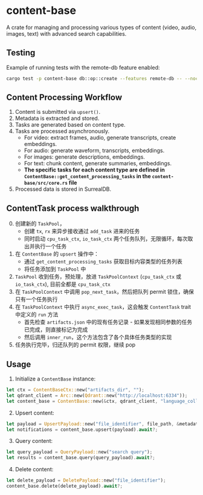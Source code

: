 # content-base

A crate for managing and processing various types of content (video, audio, images, text) with advanced search capabilities.

## Testing

Example of running tests with the remote-db feature enabled:

```bash
cargo test -p content-base db::op::create --features remote-db -- --nocapture
```

## Content Processing Workflow

1. Content is submitted via `upsert()`.
2. Metadata is extracted and stored.
3. Tasks are generated based on content type.
4. Tasks are processed asynchronously.
   - For video: extract frames, audio, generate transcripts, create embeddings.
   - For audio: generate waveform, transcripts, embeddings.
   - For images: generate descriptions, embeddings.
   - For text: chunk content, generate summaries, embeddings.
   - **The specific tasks for each content type are defined in `ContentBase::get_content_processing_tasks` in the `content-base/src/core.rs` file**
5. Processed data is stored in SurrealDB.

## ContentTask process walkthrough

0. 创建新的 `TaskPool`，
   - 创建 `tx`, `rx` 来异步接收通过 `add_task` 进来的任务
   - 同时启动 `cpu_task_ctx`, `io_task_ctx` 两个任务队列，无限循环，每次取出并执行一个任务
1. 在 `ContentBase` 的 `upsert` 操作中：
   - 通过 `get_content_processing_tasks` 获取目标内容类型的任务列表
   - 将任务添加到 `TaskPool` 中
2. `TaskPool` 收到任务，预处理，放进 `TaskPoolContext` (`cpu_task_ctx` 或 `io_task_ctx`), 目前全都是 `cpu_task_ctx`
3. 在 `TaskPoolContext` 中调用 `pop_next_task`，然后把队列 permit 锁住，确保只有一个任务执行
4. 在 `TaskPoolContext` 中执行 `async_exec_task`，这会触发 `ContentTask` trait 中定义的 `run` 方法
   - 首先检查 `artifacts.json` 中的现有任务记录 - 如果发现相同参数的任务已完成，则直接标记为完成
   - 然后调用 `inner_run`，这个方法包含了各个具体任务类型的实现
5. 任务执行完毕，归还队列的 permit 权限，继续 pop

## Usage

1. Initialize a `ContentBase` instance:

```rust
let ctx = ContentBaseCtx::new("artifacts_dir", "");
let qdrant_client = Arc::new(Qdrant::new("http://localhost:6334"));
let content_base = ContentBase::new(&ctx, qdrant_client, "language_collection", "vision_collection")?;
```

2. Upsert content:

```rust
let payload = UpsertPayload::new("file_identifier", file_path, &metadata);
let notifications = content_base.upsert(payload).await?;
```

3. Query content:

```rust
let query_payload = QueryPayload::new("search query");
let results = content_base.query(query_payload).await?;
```

4. Delete content:

```rust
let delete_payload = DeletePayload::new("file_identifier");
content_base.delete(delete_payload).await?;
```
